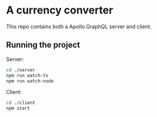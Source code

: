 # A currency converter

This repo contains both a Apollo GraphQL server and client.

## Running the project

Server:
```bash
cd ./server
npm run watch-ts
npm run watch-node
```

Client:
```bash
cd ./client
npm start
```
